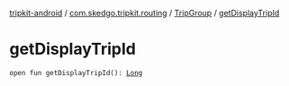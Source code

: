 [tripkit-android](../../index.md) / [com.skedgo.tripkit.routing](../index.md) / [TripGroup](index.md) / [getDisplayTripId](./get-display-trip-id.md)

# getDisplayTripId

`open fun getDisplayTripId(): `[`Long`](https://kotlinlang.org/api/latest/jvm/stdlib/kotlin/-long/index.html)